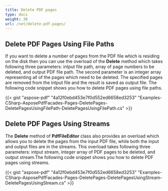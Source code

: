 ```yaml
---
title: Delete PDF pages
type: docs
weight: 30
url: /net/delete-pdf-pages/
---
```


## **Delete PDF Pages Using File Paths**
If you want to delete a number of pages from the PDF file which is residing on the disk then you can use the overload of the **Delete** method which takes following three parameters: intput file path, array of page numbers to be deleted, and output PDF file path. The second parameter is an integer array representing all of the pages which need to be deleted. The specified pages are removed from the intput file and the result is saved as output file. The following code snippet shows you how to delete PDF pages using file paths. 



{{< gist "aspose-pdf" "4a12f0ebd453e7f0d552ed6658ed3253" "Examples-CSharp-AsposePdfFacades-Pages-DeletePages-DeletePagesUsingFilePath-DeletePagesUsingFilePath.cs" >}}
## **Delete PDF Pages Using Streams**
The **Delete** method of **PdfFileEditor** class also provides an overload which allows you to delete the pages from the input PDF file, while both the input and output files are in the streams. This overload takes following three parameters: intput stream, integer array of PDF pages to be deleted, and output stream.The following code snippet shows you how to delete PDF pages using streams.



{{< gist "aspose-pdf" "4a12f0ebd453e7f0d552ed6658ed3253" "Examples-CSharp-AsposePdfFacades-Pages-DeletePages-DeletePagesUsingStream-DeletePagesUsingStream.cs" >}}
